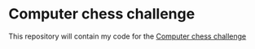# Computer chess challenge

This repository will contain my code for the [Computer chess challenge](https://computerchesschallenge.netlify.app)
